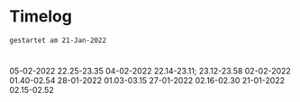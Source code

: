 # Timelog
`gestartet am 21-Jan-2022`

#
05-02-2022 22.25-23.35
04-02-2022 22.14-23.11; 23.12-23.58
02-02-2022 01.40-02.54
28-01-2022 01.03-03.15
27-01-2022 02.16-02.30
21-01-2022 02.15-02.52

